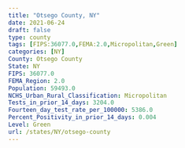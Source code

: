 ```yaml
---
title: "Otsego County, NY"
date: 2021-06-24
draft: false
type: county
tags: [FIPS:36077.0,FEMA:2.0,Micropolitan,Green]
categories: [NY]
County: Otsego County
State: NY
FIPS: 36077.0
FEMA_Region: 2.0
Population: 59493.0
NCHS_Urban_Rural_Classification: Micropolitan
Tests_in_prior_14_days: 3204.0
Fourteen_day_test_rate_per_100000: 5386.0
Percent_Positivity_in_prior_14_days: 0.004
Level: Green
url: /states/NY/otsego-county
---
```



